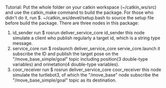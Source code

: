 Tutorial:
Put the whole folder on your catkin workspace (~/catkin_ws/src) and use the catkin_make command to build the package.
For those who didn't do it, run     $. ~/catkin_ws/devel/setup.bash    to source the setup file before build the package.
There are three nodes in this package:
1. id_sender
  run $ rosrun deliver_service_core id_sender
  this node simulate a client who publish regularly a target id, which is a string type message.
2. service_core
  run $ roslaunch deliver_service_core servie_core.launch
  it subscribe the ID and publish the target pose on the "/move_base_simple/goal" topic including position(3 double-type variables) and orinetation(4 double-type variables).
3. coor_receiver
  run $ rosrun deliver_service_core coor_receiver
  this node simulate the turtlebot3, of which the "/move_base" node subscribe the "/move_base_simple/goal" topic as its destination.
